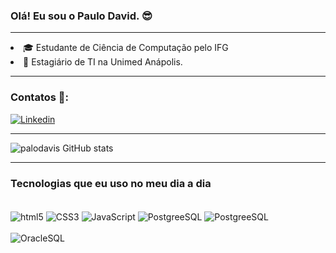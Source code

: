 ### Olá! Eu sou o Paulo David. 😎

_________________________________________________________
<li>🎓  Estudante de Ciência de Computação pelo IFG</li> 
<li>🚀 Estagiário de TI na Unimed Anápolis.</li>

_________________________________________________________
### Contatos 📱: 
[![Linkedin](https://img.shields.io/badge/LinkedIn-0077B5?style=for-the-badge&logo=linkedin&logoColor=white)](https://www.linkedin.com/in/paulo-david-317247180)

__________________________________________________________
![palodavis GitHub stats](https://github-readme-stats.vercel.app/api?username=palodavis&show_icons=true&theme=dracula)

__________________________________________________________
### Tecnologias que eu uso no meu dia a dia

<div style="display: inline_block"><br/>

<img align="center" alt="html5" src="https://img.shields.io/badge/HTML5-E34F26?style=for-the-badge&logo=html5&logoColor=white"/>

<img align="center" alt="CSS3" src="https://img.shields.io/badge/CSS3-1572B6?style=for-the-badge&logo=css3&logoColor=white"/>

<img align="center" alt="JavaScript" src="https://img.shields.io/badge/JavaScript-323330?style=for-the-badge&logo=javascript&logoColor=F7DF1E"/>

<img align="center" alt="PostgreeSQL" src="https://img.shields.io/badge/PostgreSQL-316192?style=for-the-badge&logo=postgresql&logoColor=white"/>

<img align="center" alt="PostgreeSQL" src="https://img.shields.io/badge/MySQL-00000F?style=for-the-badge&logo=mysql&logoColor=white"/>
</div>
<br>
<img align="center" alt="OracleSQL" src="https://img.shields.io/badge/Oracle-F80000?style=for-the-badge&logo=Oracle&logoColor=white"/>
<br>

